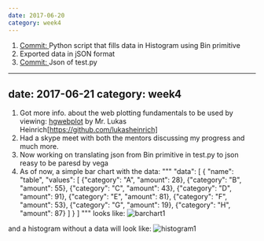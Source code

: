```yaml
---
date: 2017-06-20
category: week4
---
```

1. [Commit: ](https://github.com/histogrammar/histogrammar-python/commit/7df739224614d0d6e5d78b0ac39916a57cb63732)Python script that fills data in Histogram using Bin primitive
2. Exported data in jSON format
3. [Commit: ](https://github.com/histogrammar/histogrammar-python/commit/7cd78ebf7c943f925806aabaef6a788036a84406)Json of test.py

---
date: 2017-06-21
category: week4
---
1. Got more info. about the web plotting fundamentals to be used by viewing: [hgwebplot](https://github.com/lukasheinrich/hgwebplot) by Mr. Lukas Heinrich[https://github.com/lukasheinrich]
2. Had a skype meet with both the mentors discussing my progress and much more.
3. Now working on translating json from Bin primitive in test.py to json reasy to be paresd by vega
4. As of now, a simple bar chart with the data:
""" "data": [
    {
      "name": "table",
      "values": [
        {"category": "A", "amount": 28},
        {"category": "B", "amount": 55},
        {"category": "C", "amount": 43},
        {"category": "D", "amount": 91},
        {"category": "E", "amount": 81},
        {"category": "F", "amount": 53},
        {"category": "G", "amount": 19},
        {"category": "H", "amount": 87}
      ]
    }
  ] """
  looks like:
  ![barchart1](https://github.com/debuggermalhotra/gsocdevlog/blob/gh-pages/images/barchart1.png)
  
  and a histogram without a data will look like:
  ![histogram1](https://github.com/debuggermalhotra/gsocdevlog/blob/gh-pages/images/histogram1.png)
  
